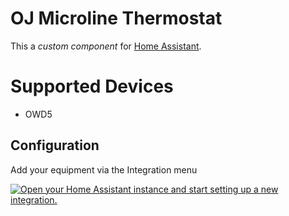 # OJ Microline Thermostat
This a *custom component* for [Home Assistant](https://www.home-assistant.io/). 

# Supported Devices
- OWD5

## Configuration
Add your equipment via the Integration menu

[![Open your Home Assistant instance and start setting up a new integration.](https://my.home-assistant.io/badges/config_flow_start.svg)](https://my.home-assistant.io/redirect/config_flow_start/?domain=ojmicroline_thermostat)
